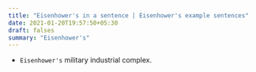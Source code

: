 ```yaml
---
title: "Eisenhower's in a sentence | Eisenhower's example sentences"
date: 2021-01-20T19:57:50+05:30
draft: falses
summary: "Eisenhower's"
---
```

- `Eisenhower's` military industrial complex.
                 
